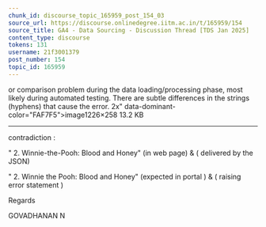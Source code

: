 ```yaml
---
chunk_id: discourse_topic_165959_post_154_03
source_url: https://discourse.onlinedegree.iitm.ac.in/t/165959/154
source_title: GA4 - Data Sourcing - Discussion Thread [TDS Jan 2025]
content_type: discourse
tokens: 131
username: 21f3001379
post_number: 154
topic_id: 165959
---
```


 or comparison problem during the data loading/processing phase, most likely during automated testing. There are subtle differences in the strings (hyphens) that cause the error. 2x" data-dominant-color="FAF7F5">image1226×258 13.2 KB

---

contradiction :

" 2. Winnie-the-Pooh: Blood and Honey" (in web page) &amp; ( delivered by the JSON)

" 2. Winnie the Pooh: Blood and Honey" (expected in portal ) &amp; ( raising error statement )

Regards

GOVADHANAN N
